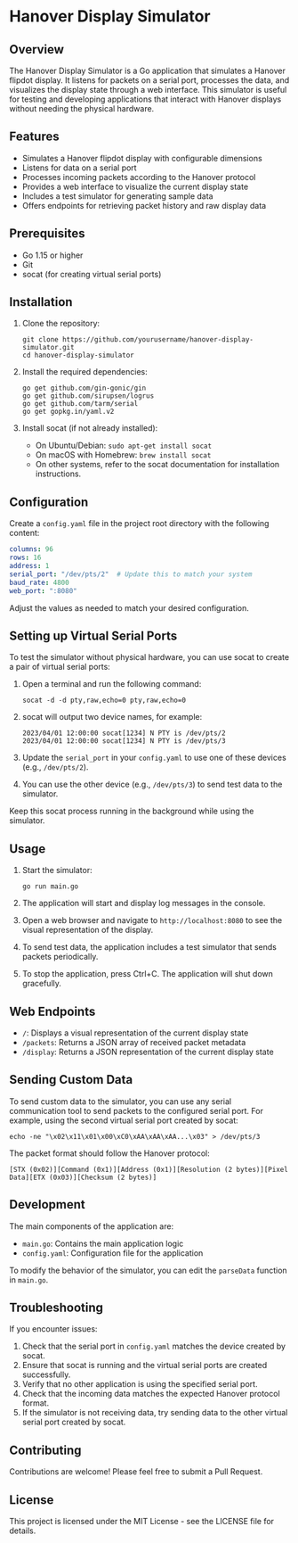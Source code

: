 # Hanover Display Simulator

## Overview

The Hanover Display Simulator is a Go application that simulates a Hanover flipdot display. It listens for packets on a serial port, processes the data, and visualizes the display state through a web interface. This simulator is useful for testing and developing applications that interact with Hanover displays without needing the physical hardware.

## Features

- Simulates a Hanover flipdot display with configurable dimensions
- Listens for data on a serial port
- Processes incoming packets according to the Hanover protocol
- Provides a web interface to visualize the current display state
- Includes a test simulator for generating sample data
- Offers endpoints for retrieving packet history and raw display data

## Prerequisites

- Go 1.15 or higher
- Git
- socat (for creating virtual serial ports)

## Installation

1. Clone the repository:
   ```
   git clone https://github.com/yourusername/hanover-display-simulator.git
   cd hanover-display-simulator
   ```

2. Install the required dependencies:
   ```
   go get github.com/gin-gonic/gin
   go get github.com/sirupsen/logrus
   go get github.com/tarm/serial
   go get gopkg.in/yaml.v2
   ```

3. Install socat (if not already installed):
   - On Ubuntu/Debian: `sudo apt-get install socat`
   - On macOS with Homebrew: `brew install socat`
   - On other systems, refer to the socat documentation for installation instructions.

## Configuration

Create a `config.yaml` file in the project root directory with the following content:

```yaml
columns: 96
rows: 16
address: 1
serial_port: "/dev/pts/2"  # Update this to match your system
baud_rate: 4800
web_port: ":8080"
```

Adjust the values as needed to match your desired configuration.

## Setting up Virtual Serial Ports

To test the simulator without physical hardware, you can use socat to create a pair of virtual serial ports:

1. Open a terminal and run the following command:
   ```
   socat -d -d pty,raw,echo=0 pty,raw,echo=0
   ```

2. socat will output two device names, for example:
   ```
   2023/04/01 12:00:00 socat[1234] N PTY is /dev/pts/2
   2023/04/01 12:00:00 socat[1234] N PTY is /dev/pts/3
   ```

3. Update the `serial_port` in your `config.yaml` to use one of these devices (e.g., `/dev/pts/2`).

4. You can use the other device (e.g., `/dev/pts/3`) to send test data to the simulator.

Keep this socat process running in the background while using the simulator.

## Usage

1. Start the simulator:
   ```
   go run main.go
   ```

2. The application will start and display log messages in the console.

3. Open a web browser and navigate to `http://localhost:8080` to see the visual representation of the display.

4. To send test data, the application includes a test simulator that sends packets periodically.

5. To stop the application, press Ctrl+C. The application will shut down gracefully.

## Web Endpoints

- `/`: Displays a visual representation of the current display state
- `/packets`: Returns a JSON array of received packet metadata
- `/display`: Returns a JSON representation of the current display state

## Sending Custom Data

To send custom data to the simulator, you can use any serial communication tool to send packets to the configured serial port. For example, using the second virtual serial port created by socat:

```
echo -ne "\x02\x11\x01\x00\xC0\xAA\xAA\xAA...\x03" > /dev/pts/3
```

The packet format should follow the Hanover protocol:

```
[STX (0x02)][Command (0x1)][Address (0x1)][Resolution (2 bytes)][Pixel Data][ETX (0x03)][Checksum (2 bytes)]
```

## Development

The main components of the application are:

- `main.go`: Contains the main application logic
- `config.yaml`: Configuration file for the application

To modify the behavior of the simulator, you can edit the `parseData` function in `main.go`.

## Troubleshooting

If you encounter issues:

1. Check that the serial port in `config.yaml` matches the device created by socat.
2. Ensure that socat is running and the virtual serial ports are created successfully.
3. Verify that no other application is using the specified serial port.
4. Check that the incoming data matches the expected Hanover protocol format.
5. If the simulator is not receiving data, try sending data to the other virtual serial port created by socat.

## Contributing

Contributions are welcome! Please feel free to submit a Pull Request.

## License

This project is licensed under the MIT License - see the LICENSE file for details.
